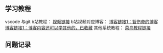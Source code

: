 <!--
 * @Description: 
 * @Author: luoxu
 * @Date: 2022-07-10 21:45:47
 * @LastEditTime: 2022-07-10 22:13:05
 * @LastEditors: luoxu
 * @Reference: 
-->
## 学习教程
vscode 与git b站教程：
[视频链接](https://www.bilibili.com/video/BV1h7411f7Ew?spm_id_from=333.337.search-card.all.click&vd_source=5e52f88f26ee5bb22e1aa092d48c5a1e
)
b站视频对应博客：
[博客链接1：智伤帝的博客](https://blog.l0v0.com/posts/94ffdbdf.html)
[博客链接1：博客内容还可以学其他的，已收藏](https://blog.l0v0.com/posts/a91a4c58.html)
其他系统教程：
[菜鸟教程链接](https://www.runoob.com/git/git-tutorial.htmlv)

## 问题记录
